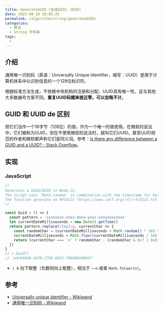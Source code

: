 ```yaml
---
title: GenerateGUID [生成GUID、UUID]
date: 2022-09-26 10:05:25
permalink: /algorithm/string/generateGUID/
categories:
  - 算法
  - String 字符串
tags:
  - 
---
```


## 介绍

通用唯一识别码（英语：Universally Unique Identifier，缩写：UUID）是用于计算机体系中以识别信息的一个128位标识符。

根据标准方法生成，不依赖中央机构的注册和分配，UUID具有唯一性，这与其他大多数编号方案不同。**重复UUID码概率接近零，可以忽略不计**。

## GUID 和 UUID de 区别

把它们当作一个16字节（128位）的值，作为一个唯一的值使用。在微软的说法中，它们被称为GUID，但在不使用微软的说法时，就叫它们UUID。甚至UUID规范的作者和微软都声称它们是同义词。参考：[Is there any difference between a GUID and a UUID? - Stack Overflow](https://stackoverflow.com/questions/246930/is-there-any-difference-between-a-guid-and-a-uuid)。

## 实现

### JavaScript

```js
/*
Generates a UUID/GUID in Node.Js.
The script uses `Math.random` in combination with the timestamp for better randomness.
The function generate an RFC4122 (https://www.ietf.org/rfc/rfc4122.txt) version 4 UUID/GUID
*/

const Guid = () => {
  const pattern = 'xxxxxxxx-xxxx-4xxx-yxxx-xxxxxxxxxxxx'
  let currentDateMilliseconds = new Date().getTime()
  return pattern.replace(/[xy]/g, currentChar => {
    const randomChar = (currentDateMilliseconds + Math.random() * 16) % 16 | 0
    currentDateMilliseconds = Math.floor(currentDateMilliseconds / 16)
    return (currentChar === 'x' ? randomChar : (randomChar & 0x7 | 0x8)).toString(16)
  })
}
// > Guid()
// 'edc848db-3478-1760-8b55-7986003d895f'
```

- `| 0` 向下取整（负数则向上取整），相当于 `~~n` 或者 `Math.foloor(n)`。

## 参考

- [Universally unique identifier - Wikiwand](https://www.wikiwand.com/en/Universally_unique_identifier)
- [通用唯一识别码 - Wikiwand](https://www.wikiwand.com/zh-hans/%E9%80%9A%E7%94%A8%E5%94%AF%E4%B8%80%E8%AF%86%E5%88%AB%E7%A0%81)
